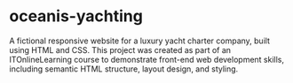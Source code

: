 # oceanis-yachting
A fictional responsive website for a luxury yacht charter company, built using HTML and CSS. This project was created as part of an ITOnlineLearning course to demonstrate front-end web development skills, including semantic HTML structure, layout design, and styling.
